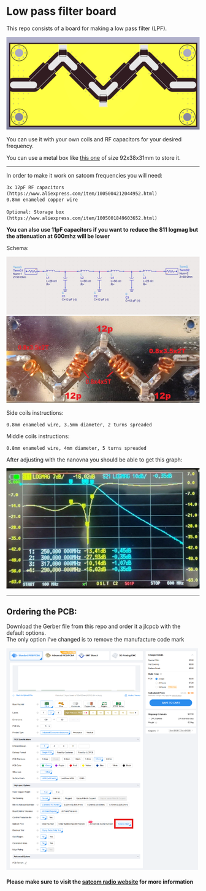 # Low pass filter board

This repo consists of a board for making a low pass filter (LPF). 

<img src="./img/render.jpg" alt="render" width="600"/>

You can use it with your own coils and RF capacitors for your desired frequency.

You can use a metal box like [this one](https://www.aliexpress.com/item/1005001849603652.html) of size 92x38x31mm to store it.

------------------------

In order to make it work on satcom frequencies you will need:

```
3x 12pF RF capacitors (https://www.aliexpress.com/item/1005004212044952.html)
0.8mm enameled copper wire

Optional: Storage box (https://www.aliexpress.com/item/1005001849603652.html)
```

**You can also use 11pF capacitors if you want to reduce the S11 logmag but the attenuation at 600mhz will be lower**

Schema:

<img src="./img/schema.jpg" alt="schema" width="600"/>

<img src="./img/filter.jpg" alt="filter" width="600"/>

Side coils instructions:  

```
0.8mm enameled wire, 3.5mm diameter, 2 turns spreaded
```

Middle coils instructions:  

```
0.8mm enameled wire, 4mm diameter, 5 turns spreaded
```

After adjusting with the nanovna you should be able to get this graph:

<img src="./img/nanovna.jpg" alt="nanovna" width="600"/>

------------------------

## Ordering the PCB:

Download the Gerber file from this repo and order it a jlcpcb with the default options.  
The only option I've changed is to remove the manufacture code mark

<img src="./img/jlcpcb.png" alt="jlcpcb" width="500"/>

#### Please make sure to visit the [satcom radio website](https://satcomradio.github.io/) for more information